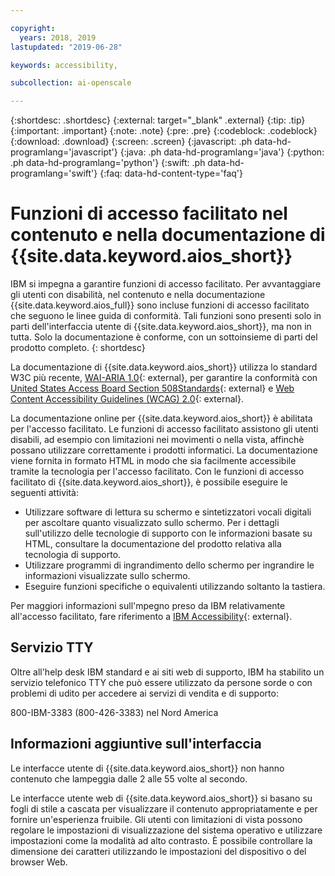 ```yaml
---

copyright:
  years: 2018, 2019
lastupdated: "2019-06-28"

keywords: accessibility, 

subcollection: ai-openscale

---
```


{:shortdesc: .shortdesc}
{:external: target="_blank" .external}
{:tip: .tip}
{:important: .important}
{:note: .note}
{:pre: .pre}
{:codeblock: .codeblock}
{:download: .download}
{:screen: .screen}
{:javascript: .ph data-hd-programlang='javascript'}
{:java: .ph data-hd-programlang='java'}
{:python: .ph data-hd-programlang='python'}
{:swift: .ph data-hd-programlang='swift'}
{:faq: data-hd-content-type='faq'}

# Funzioni di accesso facilitato nel contenuto e nella documentazione di {{site.data.keyword.aios_short}}

IBM si impegna a garantire funzioni di accesso facilitato. Per avvantaggiare gli utenti con disabilità, nel contenuto e nella documentazione  {{site.data.keyword.aios_full}} sono incluse funzioni di accesso facilitato che seguono le linee guida di conformità. Tali funzioni sono presenti solo in parti dell'interfaccia utente di {{site.data.keyword.aios_short}}, ma non in tutta. Solo la documentazione è conforme, con un sottoinsieme di parti del prodotto completo.
{: shortdesc}

La documentazione di {{site.data.keyword.aios_short}} utilizza lo standard W3C più recente, [WAI-ARIA 1.0](https://www.w3.org/TR/wai-aria/){: external}, per  garantire la conformità con   [United States Access Board Section 508Standards](https://www.access-board.gov/guidelines-and-standards/communications-and-it/about-the-section-508-standards/section-508-standards/){: external} e [ Web Content Accessibility Guidelines (WCAG) 2.0](https://www.w3.org/TR/WCAG20/){: external}.

La documentazione online per {{site.data.keyword.aios_short}} è abilitata per l'accesso facilitato. Le funzioni di accesso facilitato assistono gli utenti disabili,
ad esempio con limitazioni nei movimenti o nella vista, affinchè possano utilizzare correttamente
i prodotti informatici. La documentazione viene fornita in formato HTML in modo che sia facilmente accessibile tramite la tecnologia per l'accesso facilitato.
Con le funzioni di accesso facilitato di {{site.data.keyword.aios_short}}, è possibile eseguire le seguenti attività:

- Utilizzare software di lettura su schermo e sintetizzatori vocali digitali per ascoltare quanto visualizzato sullo schermo. Per i dettagli sull'utilizzo delle tecnologie di supporto con le informazioni basate su HTML, consultare la documentazione del prodotto relativa alla tecnologia di supporto.
- Utilizzare programmi di ingrandimento dello schermo per ingrandire le informazioni visualizzate sullo schermo.
- Eseguire funzioni specifiche o equivalenti utilizzando soltanto la tastiera.

Per maggiori informazioni sull'mpegno preso da IBM relativamente all'accesso facilitato, fare riferimento a [IBM Accessibility](http://www.ibm.com/able){: external}.

## Servizio TTY

Oltre all'help desk IBM standard e ai siti web di supporto, IBM ha stabilito un servizio telefonico TTY che può essere utilizzato da persone sorde o con problemi di udito per accedere ai servizi di vendita e di supporto:

800-IBM-3383 (800-426-3383) nel Nord America

## Informazioni aggiuntive sull'interfaccia

Le interfacce utente di {{site.data.keyword.aios_short}} non hanno contenuto che lampeggia dalle 2 alle 55 volte al secondo.

Le interfacce utente web di {{site.data.keyword.aios_short}} si basano su fogli di stile a cascata per visualizzare il contenuto appropriatamente e per fornire un'esperienza fruibile. Gli utenti con limitazioni di vista possono regolare le impostazioni di visualizzazione del sistema operativo e utilizzare impostazioni come la modalità ad alto contrasto. È possibile controllare la dimensione dei caratteri utilizzando le impostazioni del dispositivo o del browser Web.

